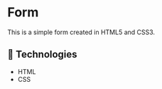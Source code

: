 <h1>Form</h1>
<p>This is a simple form created in HTML5 and CSS3.</p>

<h2>🚀 Technologies</h2>
<ul>
  <li>HTML</li>
  <li>CSS</li>
</ul>
